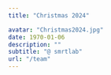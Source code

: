 ```yaml
---
title: "Christmas 2024"

avatar: "Christmas2024.jpg"
date: 1970-01-06
description: ""
subtitle: "@ smrtlab"
url: "/team"
---
```

